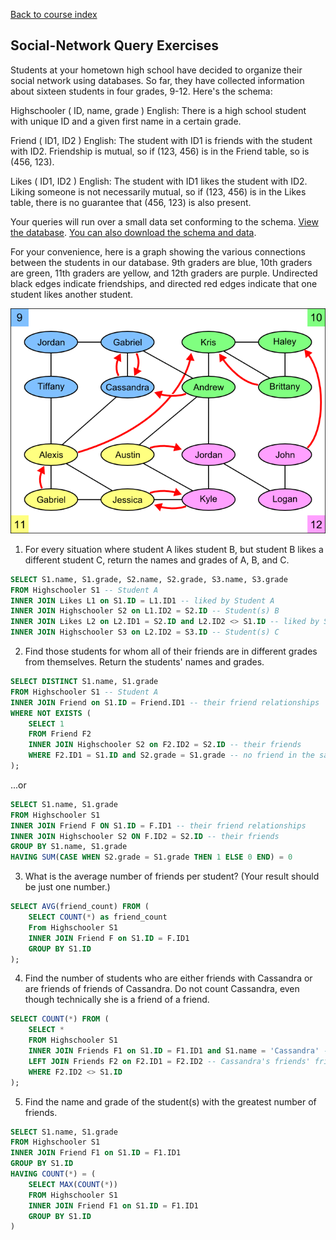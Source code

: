 [Back to course index](./index.md)

## Social-Network Query Exercises

Students at your hometown high school have decided to organize their social network using databases. So far, they have collected information about sixteen students in four grades, 9-12. Here's the schema:

Highschooler ( ID, name, grade )
English: There is a high school student with unique ID and a given first name in a certain grade.

Friend ( ID1, ID2 )
English: The student with ID1 is friends with the student with ID2. Friendship is mutual, so if (123, 456) is in the Friend table, so is (456, 123).

Likes ( ID1, ID2 )
English: The student with ID1 likes the student with ID2. Liking someone is not necessarily mutual, so if (123, 456) is in the Likes table, there is no guarantee that (456, 123) is also present.

Your queries will run over a small data set conforming to the schema. [View the database](https://courses.edx.org/asset-v1:StanfordOnline+SOE.YDB-SQL0001+2T2020+type@asset+block/socialdata.html). [You can also download the schema and data](https://s3-us-west-2.amazonaws.com/prod-c2g/db/Winter2013/files/social.sql).

For your convenience, here is a graph showing the various connections between the students in our database. 9th graders are blue, 10th graders are green, 11th graders are yellow, and 12th graders are purple. Undirected black edges indicate friendships, and directed red edges indicate that one student likes another student.

![Social-exercises](./assets/social-exercises.png)

1.  For every situation where student A likes student B, but student B likes a different student C, return the names and grades of A, B, and C.

```SQL
SELECT S1.name, S1.grade, S2.name, S2.grade, S3.name, S3.grade
FROM Highschooler S1 -- Student A
INNER JOIN Likes L1 on S1.ID = L1.ID1 -- liked by Student A
INNER JOIN Highschooler S2 on L1.ID2 = S2.ID -- Student(s) B
INNER JOIN Likes L2 on L2.ID1 = S2.ID and L2.ID2 <> S1.ID -- liked by Student B (not A)
INNER JOIN Highschooler S3 on L2.ID2 = S3.ID -- Student(s) C
```

2.  Find those students for whom all of their friends are in different grades from themselves. Return the students' names and grades.

```SQL
SELECT DISTINCT S1.name, S1.grade
FROM Highschooler S1 -- Student A
INNER JOIN Friend on S1.ID = Friend.ID1 -- their friend relationships
WHERE NOT EXISTS (
    SELECT 1
    FROM Friend F2
    INNER JOIN Highschooler S2 on F2.ID2 = S2.ID -- their friends
    WHERE F2.ID1 = S1.ID and S2.grade = S1.grade -- no friend in the same grade.
);
```

...or

```SQL
SELECT S1.name, S1.grade
FROM Highschooler S1
INNER JOIN Friend F ON S1.ID = F.ID1 -- their friend relationships
INNER JOIN Highschooler S2 ON F.ID2 = S2.ID -- their friends
GROUP BY S1.name, S1.grade
HAVING SUM(CASE WHEN S2.grade = S1.grade THEN 1 ELSE 0 END) = 0
```

3.  What is the average number of friends per student? (Your result should be just one number.)

```SQL
SELECT AVG(friend_count) FROM (
    SELECT COUNT(*) as friend_count
    From Highschooler S1
    INNER JOIN Friend F on S1.ID = F.ID1
    GROUP BY S1.ID
);
```

4.  Find the number of students who are either friends with Cassandra or are friends of friends of Cassandra. Do not count Cassandra, even though technically she is a friend of a friend.

```SQL
SELECT COUNT(*) FROM (
    SELECT *
    FROM Highschooler S1
    INNER JOIN Friends F1 on S1.ID = F1.ID1 and S1.name = 'Cassandra' -- Cassandra's friends
    LEFT JOIN Friends F2 on F2.ID1 = F2.ID2 -- Cassandra's friends' friends
    WHERE F2.ID2 <> S1.ID
);
```

5.  Find the name and grade of the student(s) with the greatest number of friends.

```SQL
SELECT S1.name, S1.grade
FROM Highschooler S1
INNER JOIN Friend F1 on S1.ID = F1.ID1
GROUP BY S1.ID
HAVING COUNT(*) = (
    SELECT MAX(COUNT(*))
    FROM Highschooler S1
    INNER JOIN Friend F1 on S1.ID = F1.ID1
    GROUP BY S1.ID
)
```
